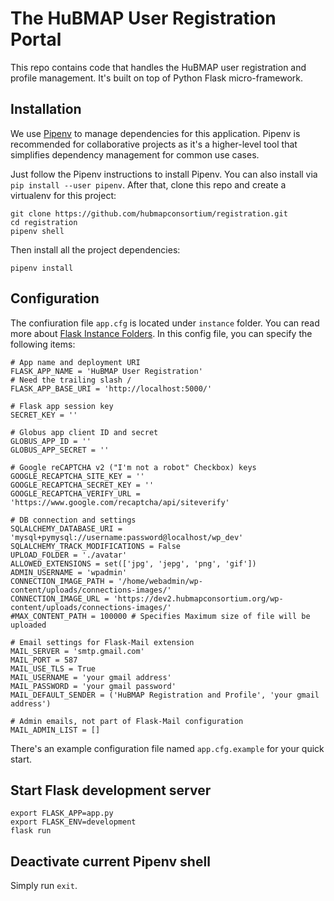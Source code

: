 # The HuBMAP User Registration Portal

This repo contains code that handles the HuBMAP user registration and profile management. It's built on top of Python Flask micro-framework.

## Installation

We use [Pipenv](https://docs.pipenv.org/en/latest/) to manage dependencies for this application. Pipenv is recommended for collaborative projects as it's a higher-level tool that simplifies dependency management for common use cases.

Just follow the Pipenv instructions to install Pipenv. You can also install via `pip install --user pipenv`. After that, clone this repo and create a virtualenv for this project:

````
git clone https://github.com/hubmapconsortium/registration.git
cd registration
pipenv shell
````

Then install all the project dependencies:

````
pipenv install
````

## Configuration

The confiuration file `app.cfg` is located under `instance` folder. You can read more about [Flask Instance Folders](http://flask.pocoo.org/docs/1.0/config/#instance-folders). In this config file, you can specify the following items:

````
# App name and deployment URI
FLASK_APP_NAME = 'HuBMAP User Registration'
# Need the trailing slash /
FLASK_APP_BASE_URI = 'http://localhost:5000/'

# Flask app session key
SECRET_KEY = ''

# Globus app client ID and secret
GLOBUS_APP_ID = ''
GLOBUS_APP_SECRET = ''

# Google reCAPTCHA v2 ("I'm not a robot" Checkbox) keys
GOOGLE_RECAPTCHA_SITE_KEY = ''
GOOGLE_RECAPTCHA_SECRET_KEY = ''
GOOGLE_RECAPTCHA_VERIFY_URL = 'https://www.google.com/recaptcha/api/siteverify'

# DB connection and settings
SQLALCHEMY_DATABASE_URI = 'mysql+pymysql://username:password@localhost/wp_dev'
SQLALCHEMY_TRACK_MODIFICATIONS = False
UPLOAD_FOLDER = './avatar'
ALLOWED_EXTENSIONS = set(['jpg', 'jepg', 'png', 'gif'])
ADMIN_USERNAME = 'wpadmin'
CONNECTION_IMAGE_PATH = '/home/webadmin/wp-content/uploads/connections-images/'
CONNECTION_IMAGE_URL = 'https://dev2.hubmapconsortium.org/wp-content/uploads/connections-images/'
#MAX_CONTENT_PATH = 100000 # Specifies Maximum size of file will be uploaded

# Email settings for Flask-Mail extension
MAIL_SERVER = 'smtp.gmail.com'
MAIL_PORT = 587
MAIL_USE_TLS = True
MAIL_USERNAME = 'your gmail address'
MAIL_PASSWORD = 'your gmail password'
MAIL_DEFAULT_SENDER = ('HuBMAP Registration and Profile', 'your gmail address')

# Admin emails, not part of Flask-Mail configuration
MAIL_ADMIN_LIST = []
````

There's an example configuration file named `app.cfg.example` for your quick start.

## Start Flask development server

```
export FLASK_APP=app.py
export FLASK_ENV=development
flask run
```

## Deactivate current Pipenv shell

Simply run `exit`.